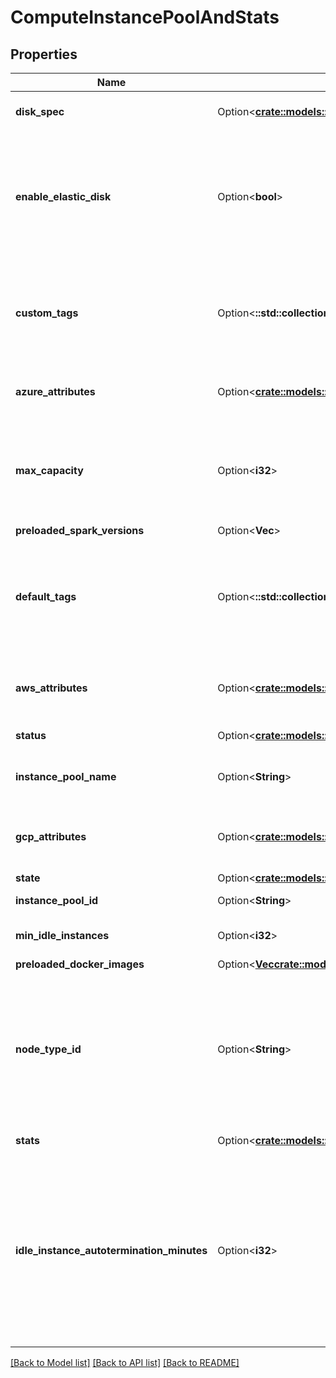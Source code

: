 # ComputeInstancePoolAndStats

## Properties

Name | Type | Description | Notes
------------ | ------------- | ------------- | -------------
**disk_spec** | Option<[**crate::models::ComputeDiskSpec**](ComputeDiskSpec.md)> | Defines the specification of the disks that will be attached to all spark containers. | [optional]
**enable_elastic_disk** | Option<**bool**> | Autoscaling Local Storage: when enabled, this instances in this pool will dynamically acquire additional disk space when its Spark workers are running low on disk space. In AWS, this feature requires specific AWS permissions to function correctly - refer to the User Guide for more details. | [optional]
**custom_tags** | Option<**::std::collections::HashMap<String, String>**> | Additional tags for pool resources. Databricks will tag all pool resources (Eg., AWS instances and EBS volumes) with these tags in addition to `default_tags`. Notes:  - Currently, Databricks allows at most 45 custom tags | [optional]
**azure_attributes** | Option<[**crate::models::ComputeInstancePoolAzureAttributes**](ComputeInstancePoolAzureAttributes.md)> | Attributes related to instance pools running on Azure. If not specified at pool creation, a set of default values will be used. | [optional]
**max_capacity** | Option<**i32**> | Maximum number of outstanding instances to keep in the pool, including both instances used by clusters and idle instances. Clusters that require further instance provisioning will fail during upsize requests. | [optional]
**preloaded_spark_versions** | Option<**Vec<String>**> |  | [optional]
**default_tags** | Option<**::std::collections::HashMap<String, String>**> | Tags that are added by Databricks regardless of any `custom_tags`, including:    - Vendor: Databricks    - InstancePoolCreator: <user_id_of_creator>    - InstancePoolName: <name_of_pool>    - InstancePoolId: <id_of_pool> | [optional]
**aws_attributes** | Option<[**crate::models::ComputeInstancePoolAwsAttributes**](ComputeInstancePoolAwsAttributes.md)> | Attributes related to instance pools running on Amazon Web Services. If not specified at pool creation, a set of default values will be used. | [optional]
**status** | Option<[**crate::models::ComputeInstancePoolStatus**](ComputeInstancePoolStatus.md)> | Status of failed pending instances in the pool. | [optional]
**instance_pool_name** | Option<**String**> | Pool name requested by the user. Pool name must be unique. Length must be between 1 and 100 characters. | [optional]
**gcp_attributes** | Option<[**crate::models::ComputeInstancePoolGcpAttributes**](ComputeInstancePoolGcpAttributes.md)> | Attributes related to instance pools running on Google Cloud Platform. If not specified at pool creation, a set of default values will be used. | [optional]
**state** | Option<[**crate::models::ComputeInstancePoolState**](ComputeInstancePoolState.md)> |  | [optional]
**instance_pool_id** | Option<**String**> | Canonical unique identifier for the pool. | [optional]
**min_idle_instances** | Option<**i32**> | Minimum number of idle instances to keep in the instance pool | [optional]
**preloaded_docker_images** | Option<[**Vec<crate::models::ComputeDockerImage>**](ComputeDockerImage.md)> |  | [optional]
**node_type_id** | Option<**String**> | This field encodes, through a single value, the resources available to each of the Spark nodes in this cluster. For example, the Spark nodes can be provisioned and optimized for memory or compute intensive workloads. A list of available node types can be retrieved by using the :method:clusters/listNodeTypes API call.  | [optional]
**stats** | Option<[**crate::models::ComputeInstancePoolStats**](ComputeInstancePoolStats.md)> | Usage statistics about the instance pool. | [optional]
**idle_instance_autotermination_minutes** | Option<**i32**> | Automatically terminates the extra instances in the pool cache after they are inactive for this time in minutes if min_idle_instances requirement is already met. If not set, the extra pool instances will be automatically terminated after a default timeout. If specified, the threshold must be between 0 and 10000 minutes. Users can also set this value to 0 to instantly remove idle instances from the cache if min cache size could still hold. | [optional]

[[Back to Model list]](../README.md#documentation-for-models) [[Back to API list]](../README.md#documentation-for-api-endpoints) [[Back to README]](../README.md)


